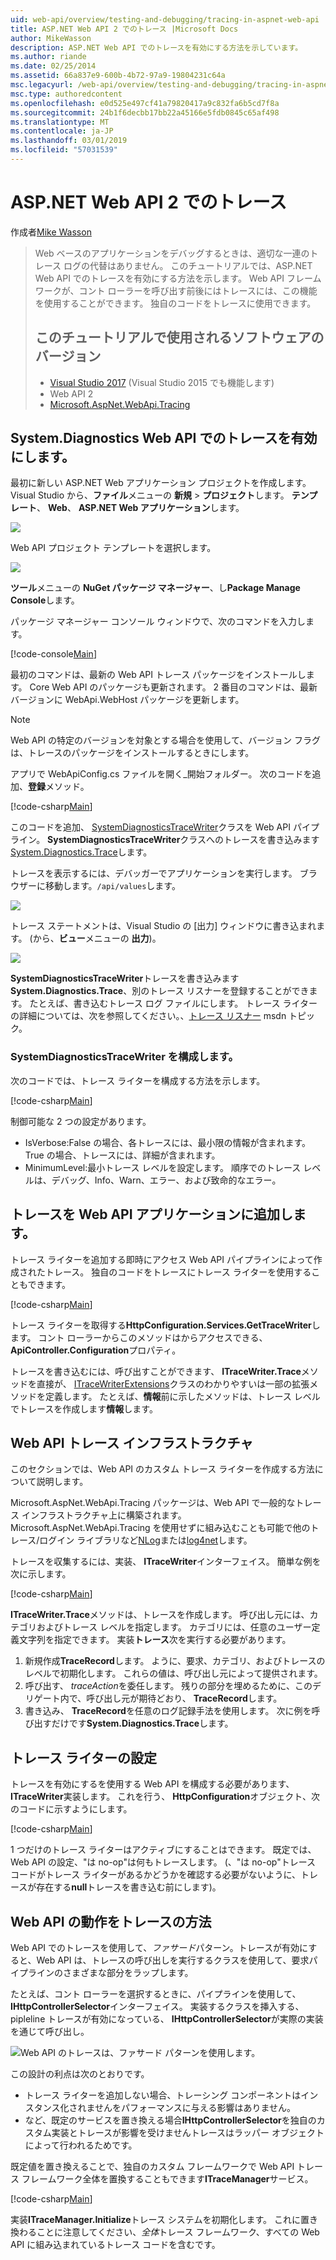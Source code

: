 ```yaml
---
uid: web-api/overview/testing-and-debugging/tracing-in-aspnet-web-api
title: ASP.NET Web API 2 でのトレース |Microsoft Docs
author: MikeWasson
description: ASP.NET Web API でのトレースを有効にする方法を示しています。
ms.author: riande
ms.date: 02/25/2014
ms.assetid: 66a837e9-600b-4b72-97a9-19804231c64a
msc.legacyurl: /web-api/overview/testing-and-debugging/tracing-in-aspnet-web-api
msc.type: authoredcontent
ms.openlocfilehash: e0d525e497cf41a79820417a9c832fa6b5cd7f8a
ms.sourcegitcommit: 24b1f6decbb17bb22a45166e5fdb0845c65af498
ms.translationtype: MT
ms.contentlocale: ja-JP
ms.lasthandoff: 03/01/2019
ms.locfileid: "57031539"
---
```

<a name="tracing-in-aspnet-web-api-2"></a>ASP.NET Web API 2 でのトレース
====================
作成者[Mike Wasson](https://github.com/MikeWasson)

> Web ベースのアプリケーションをデバッグするときは、適切な一連のトレース ログの代替はありません。 このチュートリアルでは、ASP.NET Web API でのトレースを有効にする方法を示します。 Web API フレームワークが、コント ローラーを呼び出す前後にはトレースには、この機能を使用することができます。 独自のコードをトレースに使用できます。
>
> ## <a name="software-versions-used-in-the-tutorial"></a>このチュートリアルで使用されるソフトウェアのバージョン
>
> - [Visual Studio 2017](https://visualstudio.microsoft.com/downloads/?utm_medium=microsoft&utm_source=docs.microsoft.com&utm_campaign=button+cta&utm_content=download+vs2017) (Visual Studio 2015 でも機能します)
> - Web API 2
> - [Microsoft.AspNet.WebApi.Tracing](http://www.nuget.org/packages/Microsoft.AspNet.WebApi.Tracing)

## <a name="enable-systemdiagnostics-tracing-in-web-api"></a>System.Diagnostics Web API でのトレースを有効にします。

最初に新しい ASP.NET Web アプリケーション プロジェクトを作成します。 Visual Studio から、**ファイル**メニューの **新規** > **プロジェクト**します。 **テンプレート**、 **Web**、 **ASP.NET Web アプリケーション**します。

[![](tracing-in-aspnet-web-api/_static/image2.png)](tracing-in-aspnet-web-api/_static/image1.png)

Web API プロジェクト テンプレートを選択します。

[![](tracing-in-aspnet-web-api/_static/image4.png)](tracing-in-aspnet-web-api/_static/image3.png)

**ツール**メニューの  **NuGet パッケージ マネージャー**、し**Package Manage Console**します。

パッケージ マネージャー コンソール ウィンドウで、次のコマンドを入力します。

[!code-console[Main](tracing-in-aspnet-web-api/samples/sample1.cmd)]

最初のコマンドは、最新の Web API トレース パッケージをインストールします。 Core Web API のパッケージも更新されます。 2 番目のコマンドは、最新バージョンに WebApi.WebHost パッケージを更新します。

> [!NOTE]
> Web API の特定のバージョンを対象とする場合を使用して、バージョン フラグは、トレースのパッケージをインストールするときにします。

アプリで WebApiConfig.cs ファイルを開く\_開始フォルダー。 次のコードを追加、**登録**メソッド。

[!code-csharp[Main](tracing-in-aspnet-web-api/samples/sample2.cs?highlight=6)]

このコードを追加、 [SystemDiagnosticsTraceWriter](https://msdn.microsoft.com/library/system.web.http.tracing.systemdiagnosticstracewriter.aspx)クラスを Web API パイプライン。 **SystemDiagnosticsTraceWriter**クラスへのトレースを書き込みます[System.Diagnostics.Trace](https://msdn.microsoft.com/library/system.diagnostics.trace)します。

トレースを表示するには、デバッガーでアプリケーションを実行します。 ブラウザーに移動します。`/api/values`します。

![](tracing-in-aspnet-web-api/_static/image5.png)

トレース ステートメントは、Visual Studio の [出力] ウィンドウに書き込まれます。 (から、**ビュー**メニューの **出力**)。

[![](tracing-in-aspnet-web-api/_static/image7.png)](tracing-in-aspnet-web-api/_static/image6.png)

**SystemDiagnosticsTraceWriter**トレースを書き込みます**System.Diagnostics.Trace**、別のトレース リスナーを登録することができます。 たとえば、書き込むトレース ログ ファイルにします。 トレース ライターの詳細については、次を参照してください。、[トレース リスナー](https://msdn.microsoft.com/library/4y5y10s7.aspx) msdn トピック。

### <a name="configuring-systemdiagnosticstracewriter"></a>SystemDiagnosticsTraceWriter を構成します。

次のコードでは、トレース ライターを構成する方法を示します。

[!code-csharp[Main](tracing-in-aspnet-web-api/samples/sample3.cs)]

制御可能な 2 つの設定があります。

- IsVerbose:False の場合、各トレースには、最小限の情報が含まれます。 True の場合、トレースには、詳細が含まれます。
- MinimumLevel:最小トレース レベルを設定します。 順序でのトレース レベルは、デバッグ、Info、Warn、エラー、および致命的なエラー。

## <a name="adding-traces-to-your-web-api-application"></a>トレースを Web API アプリケーションに追加します。

トレース ライターを追加する即時にアクセス Web API パイプラインによって作成されたトレース。 独自のコードをトレースにトレース ライターを使用することもできます。

[!code-csharp[Main](tracing-in-aspnet-web-api/samples/sample4.cs)]

トレース ライターを取得する**HttpConfiguration.Services.GetTraceWriter**します。 コント ローラーからこのメソッドはからアクセスできる、 **ApiController.Configuration**プロパティ。

トレースを書き込むには、呼び出すことができます、 **ITraceWriter.Trace**メソッドを直接が、 [ITraceWriterExtensions](https://msdn.microsoft.com/library/system.web.http.tracing.itracewriterextensions.aspx)クラスのわかりやすいは一部の拡張メソッドを定義します。 たとえば、**情報**前に示したメソッドは、トレース レベルでトレースを作成します**情報**します。

## <a name="web-api-tracing-infrastructure"></a>Web API トレース インフラストラクチャ

このセクションでは、Web API のカスタム トレース ライターを作成する方法について説明します。

Microsoft.AspNet.WebApi.Tracing パッケージは、Web API で一般的なトレース インフラストラクチャ上に構築されます。 Microsoft.AspNet.WebApi.Tracing を使用せずに組み込むことも可能で他のトレース/ログイン ライブラリなど[NLog](http://nlog-project.org/)または[log4net](http://logging.apache.org/log4net/)します。

トレースを収集するには、実装、 **ITraceWriter**インターフェイス。 簡単な例を次に示します。

[!code-csharp[Main](tracing-in-aspnet-web-api/samples/sample5.cs)]

**ITraceWriter.Trace**メソッドは、トレースを作成します。 呼び出し元には、カテゴリおよびトレース レベルを指定します。 カテゴリには、任意のユーザー定義文字列を指定できます。 実装**トレース**次を実行する必要があります。

1. 新規作成**TraceRecord**します。 ように、要求、カテゴリ、およびトレースのレベルで初期化します。 これらの値は、呼び出し元によって提供されます。
2. 呼び出す、 *traceAction*を委任します。 残りの部分を埋めるために、このデリゲート内で、呼び出し元が期待どおり、 **TraceRecord**します。
3. 書き込み、 **TraceRecord**を任意のログ記録手法を使用します。 次に例を呼び出すだけです**System.Diagnostics.Trace**します。

## <a name="setting-the-trace-writer"></a>トレース ライターの設定

トレースを有効にするを使用する Web API を構成する必要があります、 **ITraceWriter**実装します。 これを行う、 **HttpConfiguration**オブジェクト、次のコードに示すようにします。

[!code-csharp[Main](tracing-in-aspnet-web-api/samples/sample6.cs)]

1 つだけのトレース ライターはアクティブにすることはできます。 既定では、Web API の設定、&quot;は no-op&quot;は何もトレースします。 (、&quot;は no-op&quot;トレース コードがトレース ライターがあるかどうかを確認する必要がないように、トレースが存在する**null**トレースを書き込む前にします)。

## <a name="how-web-api-tracing-works"></a>Web API の動作をトレースの方法

Web API でのトレースを使用して、*ファサード*パターン。トレースが有効にすると、Web API は、トレースの呼び出しを実行するクラスを使用して、要求パイプラインのさまざまな部分をラップします。

たとえば、コント ローラーを選択するときに、パイプラインを使用して、 **IHttpControllerSelector**インターフェイス。 実装するクラスを挿入する、pipleline トレースが有効になっている、 **IHttpControllerSelector**が実際の実装を通じて呼び出し。

![Web API のトレースは、ファサード パターンを使用します。](tracing-in-aspnet-web-api/_static/image8.png)

この設計の利点は次のとおりです。

- トレース ライターを追加しない場合、トレーシング コンポーネントはインスタンス化されませんをパフォーマンスに与える影響はありません。
- など、既定のサービスを置き換える場合**IHttpControllerSelector**を独自のカスタム実装とトレースが影響を受けませんトレースはラッパー オブジェクトによって行われるためです。

既定値を置き換えることで、独自のカスタム フレームワークで Web API トレース フレームワーク全体を置換することもできます**ITraceManager**サービス。

[!code-csharp[Main](tracing-in-aspnet-web-api/samples/sample7.cs)]

実装**ITraceManager.Initialize**トレース システムを初期化します。 これに置き換わることに注意してください、*全体*トレース フレームワーク、すべての Web API に組み込まれているトレース コードを含むです。
